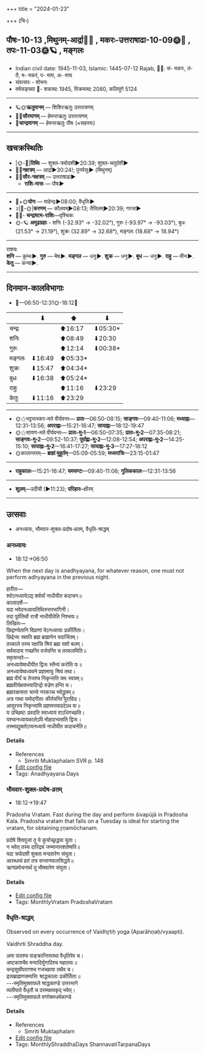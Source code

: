 +++
title = "2024-01-23"

+++
(चि॰)
## पौषः-10-13  ,मिथुनम्-आर्द्रा🌛🌌  ,  मकरः-उत्तराषाढा-10-09🌞🌌  ,  तपः-11-03🌞🪐  , मङ्गलः
- Indian civil date: 1945-11-03, Islamic: 1445-07-12 Rajab, 🌌🌞: सं- मकरः, तं- तै, म- मकरं, प- माघ, अ- माघ
- संवत्सरः - शोभनः
- वर्षसङ्ख्या 🌛- शकाब्दः 1945, विक्रमाब्दः 2080, कलियुगे 5124
___________________
- 🪐🌞**ऋतुमानम्** — शिशिरऋतुः उत्तरायणम्
- 🌌🌞**सौरमानम्** — हेमन्तऋतुः उत्तरायणम्
- 🌛**चान्द्रमानम्** — हेमन्तऋतुः पौषः (≈सहस्यः)
___________________


## खचक्रस्थितिः
- |🌞-🌛|**तिथिः** — शुक्ल-त्रयोदशी►20:39; शुक्ल-चतुर्दशी►  
- 🌌🌛**नक्षत्रम्** — आर्द्रा►30:24!; पुनर्वसुः► (मिथुनम्)  
- 🌌🌞**सौर-नक्षत्रम्** — उत्तराषाढा►  
  - **राशि-मासः** — पौषः► 
___________________
- 🌛+🌞**योगः** — माहेन्द्रः►08:00; वैधृतिः►  
- २|🌛-🌞|**करणम्** — कौलवम्►08:13; तैतिलम्►20:39; गरजा►  
- 🌌🌛- **चन्द्राष्टम-राशिः**—वृश्चिकः  
- 🌞-🪐 **अमूढग्रहाः** - शनिः (-32.93° → -32.02°), गुरुः (-93.97° → -93.03°), बुधः (21.53° → 21.19°), शुक्रः (32.89° → 32.68°), मङ्गलः (18.68° → 18.94°)
___________________
राशयः  
**शनि** — कुम्भः►. **गुरु** — मेषः►. **मङ्गल** — धनुः►. **शुक्र** — धनुः►. **बुध** — धनुः►. **राहु** — मीनः►. **केतु** — कन्या►. 
___________________


## दिनमान-कालविभागाः
- 🌅—06:50-12:31🌞-18:12🌇  

|      |⬇     |⬆     |⬇     |
|------|-----|-----|------|
|चन्द्रः|     |⬆16:17 |⬇05:30*|
|शनिः   |     |⬆08:49 |⬇20:30 |
|गुरुः  |     |⬆12:14 |⬇00:38*|
|मङ्गलः |⬇16:49 |⬆05:33*|     |
|शुक्रः |⬇15:47 |⬆04:34*|     |
|बुधः   |⬇16:38 |⬆05:24*|     |
|राहुः  |     |⬆11:16 |⬇23:29 |
|केतुः  |⬇11:16 |⬆23:29 |     |
___________________
- 🌞⚝भट्टभास्कर-मते वीर्यवन्तः— **प्रातः**—06:50-08:15; **साङ्गवः**—09:40-11:06; **मध्याह्नः**—12:31-13:56; **अपराह्णः**—15:21-16:47; **सायाह्नः**—18:12-19:47  
- 🌞⚝सायण-मते वीर्यवन्तः— **प्रातः-मु॰1**—06:50-07:35; **प्रातः-मु॰2**—07:35-08:21; **साङ्गवः-मु॰2**—09:52-10:37; **पूर्वाह्णः-मु॰2**—12:08-12:54; **अपराह्णः-मु॰2**—14:25-15:10; **सायाह्नः-मु॰2**—16:41-17:27; **सायाह्नः-मु॰3**—17:27-18:12  
- 🌞कालान्तरम्— **ब्राह्मं मुहूर्तम्**—05:09-05:59; **मध्यरात्रिः**—23:15-01:47  
___________________
- **राहुकालः**—15:21-16:47; **यमघण्टः**—09:40-11:06; **गुलिककालः**—12:31-13:56  
___________________
- **शूलम्**—उदीची (►11:23); **परिहारः**–क्षीरम्  
___________________

## उत्सवाः
- अनध्यायः, भौमवार-शुक्ल-प्रदोष-व्रतम्, वैधृति-श्राद्धम्
### अनध्यायः
- 18:12→06:50



When the next day is anadhyayana, for whatever reason, one must not perform adhyayana in the previous night.

हारीतः—  
श्वोऽनध्यायेऽद्य शर्वर्यां नाधीयीत कदाचन॥  
कालादर्शे—  
यदा भवेदनध्यायतिथिरुत्तरभागिनी।  
तदा पूर्वतिथौ रात्रौ नाधीयीतेति निश्चयः॥  
लिखितः—  
छिद्राण्येतानि विप्राणां येऽनध्यायाः प्रकीर्तिताः।  
छिद्रेभ्यः स्रवति ब्रह्म ब्राह्मणेन यदार्जितम्।  
तत्काले तस्य रक्षांसि श्रियं ब्रह्म यशो बलम्।  
सर्वमादाय गच्छन्ति वर्जयन्ति च तत्फलमिति॥  
स्मृत्यन्तरे—  
अनध्यायेष्वधीयीत द्विजः स्तैन्यं करोति यः॥  
अनध्यायेष्वध्ययने प्रज्ञामायुः श्रियं तथा।  
ब्रह्म वीर्यं च तेजश्च निकृन्तति यमः स्वयम्॥  
ब्रह्मवीर्यक्षयभयादिन्द्रो वज्रेण हन्ति च।  
ब्रह्मराक्षसता चान्ते नरकञ्च भवेद्ध्रुवम्॥  
अत्र गाथा यमोद्गीताः कीर्तयन्ति पुराविदः।  
आयुरस्य निकृन्तामि प्रज्ञामस्याददेऽथ वा॥  
य उच्छिष्टः प्रवदति स्वाध्यायं वाऽधिगच्छति।  
यश्चानध्यायकालेऽपि मोहादभ्यसति द्विजः।  
तस्माद्युक्तोऽप्यनध्याये नाधीयीत कदाचनेति॥



#### Details
- References
  - Smriti Muktaphalam SVR p.  148
- [Edit config file](https://github.com/jyotisham/adyatithi/blob/master/time_focus/adhyayana/description_only/anadhyAyaH~pUrvarAtrau.toml)
- Tags: Anadhyayana Days


### भौमवार-शुक्ल-प्रदोष-व्रतम्
- 18:12→19:47



Pradosha Vratam. Fast during the day and perform śivapūjā in Pradosha Kala.  Pradosha vratam that falls on a Tuesday is ideal for starting the vratam, for obtaining r̥ṇamōchanam.

प्रदोषे  शिवपूजां  तु  ये  कुर्याच्छ्रद्धया  युताः।  
न  भवेत्  तस्य  दारिद्र्यं  जन्मान्तरशतेष्वपि॥  
यदा त्रयोदशी शुक्ला मन्दवारेण संयुता।  
आरब्धव्यं व्रतं तत्र सन्तानफलसिद्धये॥  
ऋणप्रमोचनार्थं तु भौमवारेण संयुता।



#### Details
- [Edit config file](https://github.com/jyotisham/adyatithi/blob/master/time_focus/monthly/pradoSha/description_only/bhaumavAra-zukla-pradOSa-vratam.toml)
- Tags: MonthlyVratam PradoshaVratam


### वैधृति-श्राद्धम्

Observed on every occurrence of Vaidhr̥tiḥ yoga (Aparāhṇaḥ/vyaapti). 

Vaidhrti Shraddha day.

अमा पातश्च सङ्क्रान्तिस्तथा वैधृतिरेव च।  
अष्टकाश्चैव मन्वादिर्युगादिश्च महालयः॥  
चन्द्रसूर्योपरागश्च गजच्छाया तथैव च।  
द्रव्यब्राह्मणसम्पत्तिः श्राद्धकालाः प्रकीर्तिताः॥  
---स्मृतिमुक्ताफले श्राद्धकाण्डे उत्तरभागे  
व्यतीपाते वैधृतौ च दत्तमक्षयकृद् भवेत्।  
---स्मृतिमुक्ताफले वर्णाश्रमधर्मकाण्डे



#### Details
- References
  - Smriti Muktaphalam
- [Edit config file](https://github.com/jyotisham/adyatithi/blob/master/devatA/pitR/sidereal_solar_month/yoga/00/27/vaidhRti-zrAddham.toml)
- Tags: MonthlyShraddhaDays ShannavatiTarpanaDays


